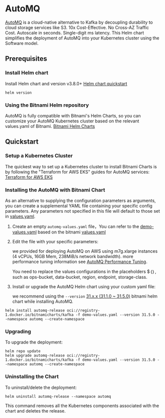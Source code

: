 # AutoMQ

[AutoMQ](https://www.automq.com/) is a cloud-native alternative to Kafka by decoupling durability to cloud storage services like S3. 10x Cost-Effective. No Cross-AZ Traffic Cost. Autoscale in seconds. Single-digit ms latency.
This Helm chart simplifies the deployment of AutoMQ into your Kubernetes cluster using the Software model.

## Prerequisites
### Install Helm chart
Install Helm chart and version v3.8.0+
[Helm chart quickstart](https://helm.sh/zh/docs/intro/quickstart/)
```shell
helm version
```
### Using the Bitnami Helm repository
AutoMQ is fully compatible with Bitnami's Helm Charts, so you can customize your AutoMQ Kubernetes cluster based on the relevant values.yaml of Bitnami.
[Bitnami Helm Charts](https://github.com/bitnami/charts)

## Quickstart
### Setup a Kubernetes Cluster
The quickest way to set up a Kubernetes cluster to install Bitnami Charts is by following the "Terraform for AWS EKS" guides for AutoMQ services:
[Terraform for AWS EKS](../terraform/README.md)


### Installing the AutoMQ with Bitnami Chart

As an alternative to supplying the configuration parameters as arguments, you can create a supplemental YAML file containing your specific config parameters. Any parameters not specified in this file will default to those set in [values.yaml](values.yaml).

1. Create an empty `automq-values.yaml` file，You can refer to the [demo-values.yaml](demo-values.yaml)  based on the bitnami [values.yaml](https://github.com/bitnami/charts/blob/main/bitnami/kafka/values.yaml)
2. Edit the file with your specific parameters:

    we provided for deploying AutoMQ on AWS using m7g.xlarge instances (4 vCPUs, 16GB Mem, 238MiB/s network bandwidth). more performance tuning information see [AutoMQ Performance Tuning](https://www.automq.com/docs/automq/deployment/performance-tuning-for-broker).


    You need to replace the values configurations in the placeholders $｛｝, such as ops-bucket, data-bucket, region, endpoint, storage-class.

3. Install or upgrade the AutoMQ Helm chart using your custom yaml file:

    we recommend using the `--version` [31.x.x (31.1.0 ~ 31.5.0)](https://artifacthub.io/packages/helm/bitnami/kafka) bitnami helm chart while installing AutoMQ.

```shell
helm install automq-release oci://registry-1.docker.io/bitnamicharts/kafka -f demo-values.yaml --version 31.5.0 --namespace automq --create-namespace
```

### Upgrading

To upgrade the deployment:

```shell
helm repo update
helm upgrade automq-release oci://registry-1.docker.io/bitnamicharts/kafka -f demo-values.yaml --version 31.5.0 --namespace automq --create-namespace
```

### Uninstalling the Chart

To uninstall/delete the deployment:

```shell
helm uninstall automq-release --namespace automq
```

This command removes all the Kubernetes components associated with the chart and deletes the release.
